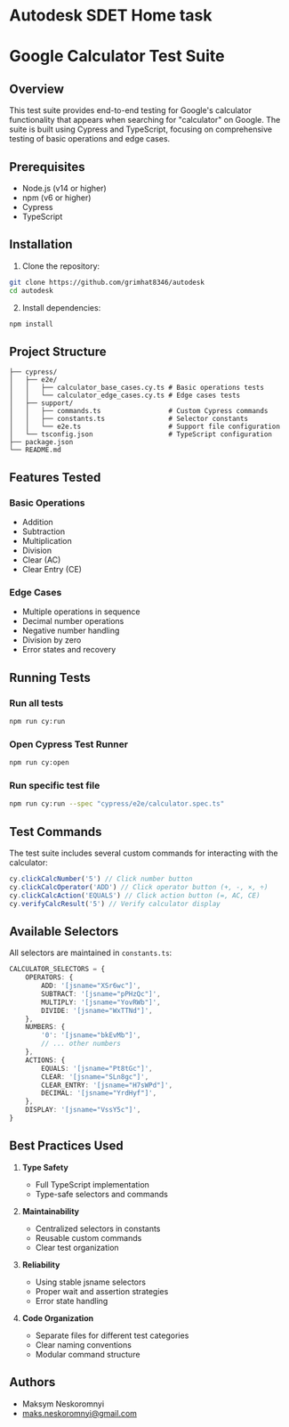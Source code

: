 # Autodesk SDET Home task

# Google Calculator Test Suite

## Overview

This test suite provides end-to-end testing for Google's calculator functionality that appears when searching for "calculator" on Google. The suite is built using Cypress and TypeScript, focusing on comprehensive testing of basic operations and edge cases.

## Prerequisites

- Node.js (v14 or higher)
- npm (v6 or higher)
- Cypress
- TypeScript

## Installation

1. Clone the repository:

```bash
git clone https://github.com/grimhat8346/autodesk
cd autodesk
```

2. Install dependencies:

```bash
npm install
```

## Project Structure

```
├── cypress/
│   ├── e2e/
│   │   ├── calculator_base_cases.cy.ts # Basic operations tests
│   │   └── calculator_edge_cases.cy.ts # Edge cases tests
│   ├── support/
│   │   ├── commands.ts                 # Custom Cypress commands
│   │   ├── constants.ts                # Selector constants
│   │   └── e2e.ts                      # Support file configuration
│   └── tsconfig.json                   # TypeScript configuration
├── package.json
└── README.md
```

## Features Tested

### Basic Operations

- Addition
- Subtraction
- Multiplication
- Division
- Clear (AC)
- Clear Entry (CE)

### Edge Cases

- Multiple operations in sequence
- Decimal number operations
- Negative number handling
- Division by zero
- Error states and recovery

## Running Tests

### Run all tests

```bash
npm run cy:run
```

### Open Cypress Test Runner

```bash
npm run cy:open
```

### Run specific test file

```bash
npm run cy:run --spec "cypress/e2e/calculator.spec.ts"
```

## Test Commands

The test suite includes several custom commands for interacting with the calculator:

```typescript
cy.clickCalcNumber('5') // Click number button
cy.clickCalcOperator('ADD') // Click operator button (+, -, ×, ÷)
cy.clickCalcAction('EQUALS') // Click action button (=, AC, CE)
cy.verifyCalcResult('5') // Verify calculator display
```

## Available Selectors

All selectors are maintained in `constants.ts`:

```typescript
CALCULATOR_SELECTORS = {
	OPERATORS: {
		ADD: '[jsname="XSr6wc"]',
		SUBTRACT: '[jsname="pPHzQc"]',
		MULTIPLY: '[jsname="YovRWb"]',
		DIVIDE: '[jsname="WxTTNd"]',
	},
	NUMBERS: {
		'0': '[jsname="bkEvMb"]',
		// ... other numbers
	},
	ACTIONS: {
		EQUALS: '[jsname="Pt8tGc"]',
		CLEAR: '[jsname="SLn8gc"]',
		CLEAR_ENTRY: '[jsname="H7sWPd"]',
		DECIMAL: '[jsname="YrdHyf"]',
	},
	DISPLAY: '[jsname="VssY5c"]',
}
```

## Best Practices Used

1. **Type Safety**

   - Full TypeScript implementation
   - Type-safe selectors and commands

2. **Maintainability**

   - Centralized selectors in constants
   - Reusable custom commands
   - Clear test organization

3. **Reliability**

   - Using stable jsname selectors
   - Proper wait and assertion strategies
   - Error state handling

4. **Code Organization**
   - Separate files for different test categories
   - Clear naming conventions
   - Modular command structure

## Authors

- Maksym Neskoromnyi
- <maks.neskoromnyi@gmail.com>
